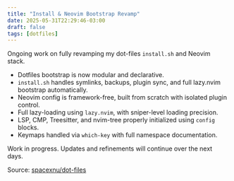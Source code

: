 ```yaml
---
title: "Install & Neovim Bootstrap Revamp"
date: 2025-05-31T22:29:46-03:00
draft: false
tags: [dotfiles]
---
```


Ongoing work on fully revamping my dot-files `install.sh` and Neovim stack.

- Dotfiles bootstrap is now modular and declarative.
- `install.sh` handles symlinks, backups, plugin sync, and full lazy.nvim bootstrap automatically.
- Neovim config is framework-free, built from scratch with isolated plugin control.
- Full lazy-loading using `lazy.nvim`, with sniper-level loading precision.
- LSP, CMP, Treesitter, and nvim-tree properly initialized using `config` blocks.
- Keymaps handled via `which-key` with full namespace documentation.

Work in progress. Updates and refinements will continue over the next days.

Source: [spacexnu/dot-files](https://github.com/spacexnu/dot-files)